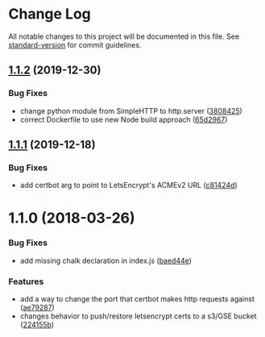 # Change Log

All notable changes to this project will be documented in this file. See [standard-version](https://github.com/conventional-changelog/standard-version) for commit guidelines.

<a name="1.1.2"></a>
## [1.1.2](https://github.com/arobson/k8s-certbot/compare/v1.1.1...v1.1.2) (2019-12-30)


### Bug Fixes

* change python module from SimpleHTTP to http.server ([3808425](https://github.com/arobson/k8s-certbot/commit/3808425))
* correct Dockerfile to use new Node build approach ([65d2967](https://github.com/arobson/k8s-certbot/commit/65d2967))



<a name="1.1.1"></a>
## [1.1.1](https://github.com/arobson/k8s-certbot/compare/v1.1.0...v1.1.1) (2019-12-18)


### Bug Fixes

* add certbot arg to point to LetsEncrypt's ACMEv2 URL ([c81424d](https://github.com/arobson/k8s-certbot/commit/c81424d))



<a name="1.1.0"></a>
# 1.1.0 (2018-03-26)


### Bug Fixes

* add missing chalk declaration in index.js ([baed44e](https://github.com/arobson/k8s-certbot/commit/baed44e))


### Features

* add a way to change the port that certbot makes http requests against ([ae79287](https://github.com/arobson/k8s-certbot/commit/ae79287))
* changes behavior to push/restore letsencrypt certs to a s3/GSE bucket ([224155b](https://github.com/arobson/k8s-certbot/commit/224155b))
